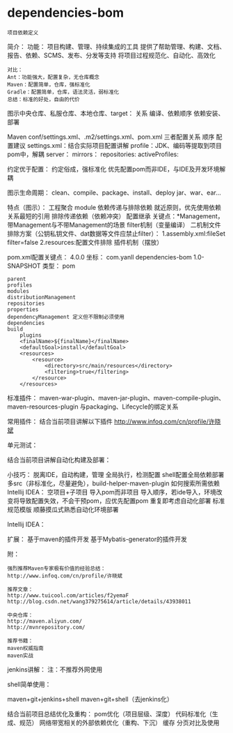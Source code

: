# dependencies-bom

    项目依赖定义




简介：
    功能：
    项目构建、管理、持续集成的工具
    提供了帮助管理、构建、文档、报告、依赖、SCMS、发布、分发等支持
    将项目过程规范化、自动化、高效化

    对比：
	Ant：功能强大，配置复杂，无仓库概念
	Maven：配置简单，仓库，强标准化
	Gradle：配置简单，仓库，语法灵活，弱标准化
	总结：标准的好处，自由的代价


图示中央仓库、私服仓库、本地仓库、target：
    关系
    编译、依赖顺序
    依赖安装、部署

Maven conf/settings.xml、.m2/settings.xml、pom.xml
    三者配置关系
    顺序
    配置建议
    settings.xml：结合实际项目配置讲解
        profile：JDK、编码等提取到项目pom中，解耦
        server：
        mirrors：
        repositories:
        activeProfiles:


约定优于配置：
    约定俗成，强标准化
    优先配置pom而非IDE，与IDE及开发环境解耦


图示生命周期：
    clean、compile、package、install、deploy
    jar、war、ear...

特点（图示）：
    工程聚合
        module
    依赖传递与排除依赖
        就近原则，优先使用依赖关系最短的引用
        排除传递依赖（依赖冲突）
    配置继承
        关键点：*Management，带Management与不带Management的场景
    filter机制（变量编译）
    	    二机制文件排除方案（公钥私钥文件、dat数据等文件应禁止filter）：
    	    1.assembly.xml:fileSet filter=false
    	    2.resources:配置文件排除
    插件机制（摆放）


pom.xml配置关键点：
    <modelVersion>4.0.0</modelVersion>
    坐标：
    <groupId>com.yanll</groupId>
    <artifactId>dependencies-bom</artifactId>
    <version>1.0-SNAPSHOT</version>
    类型：
    <packaging>pom</packaging>

	parent
	profiles
	modules
	distributionManagement
	repositories
    properties
    dependencyManagement 定义但不限制必须使用
    dependencies
	build
	    plugins
        <finalName>${finalName}</finalName>
        <defaultGoal>install</defaultGoal>
        <resources>
            <resource>
                <directory>src/main/resources</directory>
                <filtering>true</filtering>
            </resource>
        </resources>


标准插件：
    maven-war-plugin、maven-jar-plugin、maven-compile-plugin、maven-resources-plugin
    与packaging、Lifecycle的绑定关系

常用插件：
    结合当前项目讲解以下插件
    http://www.infoq.com/cn/profile/许晓斌

单元测试：

结合当前项目讲解自动化构建及部署：

小技巧：
	脱离IDE，自动构建，管理
	全局执行，检测配置
	shell配置全局依赖部署
    多src（非标准化，尽量避免），build-helper-maven-plugin
    如何搜索所需依赖
    Intellij IDEA：
        空项目+子项目
        导入pom而非项目
	    导入顺序，若ide导入，环境改变将导致配置失效，不会干预pom，应优先配置pom
    重复即考虑自动化部署
    标准规范模版
    顺藤摸瓜式熟悉自动化环境部署









Intellij IDEA：


扩展：
    基于maven的插件开发
    基于Mybatis-generator的插件开发





附：

	强烈推荐Maven专家极有价值的经验总结：
	http://www.infoq.com/cn/profile/许晓斌

	推荐文章：
	http://www.tuicool.com/articles/f2yemaF
	http://blog.csdn.net/wang379275614/article/details/43938011

	中央仓库：
	http://maven.aliyun.com/
	http://mvnrepository.com/

	推荐书籍：
	maven权威指南
    maven实战




jenkins讲解：
    注：不推荐外网使用

shell简单使用：

maven+git+jenkins+shell
maven+git+shell（去jenkins化）


结合当前项目总结优化及重构：
    pom优化（项目层级、深度）
    代码标准化（生成、规范）
    网络带宽相关的外部依赖优化（重构、下沉）
    缓存
    分页对比及使用
        <!--
        <plugin interceptor="com.github.pagehelper.PageInterceptor">
            <property name="rowBoundsWithCount" value="false"/>
        </plugin>
        -->
        <plugin interceptor="com.github.miemiedev.mybatis.paginator.OffsetLimitInterceptor">
            <property name="dialectClass" value="com.github.miemiedev.mybatis.paginator.dialect.MySQLDialect"/>
        </plugin>








